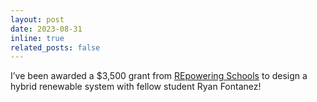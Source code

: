 ```yaml
---
layout: post
date: 2023-08-31 
inline: true
related_posts: false
---
```


I’ve been awarded a $3,500 grant from [REpowering Schools](https://www.repoweringschools.org/) to design a hybrid renewable system with fellow student Ryan Fontanez!